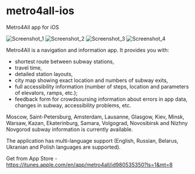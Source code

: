 # metro4all-ios
Metro4All app for iOS

![Screenshot_1](http://a2.mzstatic.com/us/r30/Purple4/v4/0a/18/74/0a187488-b668-20e9-6472-095bc8582961/screen322x572.jpeg)
![Screenshot_2](http://a3.mzstatic.com/us/r30/Purple69/v4/08/f0/65/08f06523-ca17-8771-cbd6-80a0c07e5836/screen322x572.jpeg)
![Screenshot_3](http://a5.mzstatic.com/us/r30/Purple69/v4/47/ad/a1/47ada1bf-3e43-6716-ed32-0ab4800a4a25/screen322x572.jpeg)
![Screenshot_4](http://a4.mzstatic.com/us/r30/Purple4/v4/be/d2/57/bed25712-157e-4bd5-aea9-9a728e1eeb31/screen322x572.jpeg)

Metro4All is a navigation and information app. It provides you with:
- shortest route between subway stations,
- travel time,
- detailed station layouts, 
- city map showing exact location and numbers of subway exits, 
- full accessibility information (number of steps, location and parameters of elevators, ramps, etc.);
- feedback form for crowdsoursing information about errors in app data, changes in subway, accessibility problems, etc.

Moscow, Saint-Petersburg, Amsterdam, Lausanne, Glasgow, Kiev, Minsk, Warsaw, Kazan, Ekaterinburg, Samara, Volgograd, Novosibirsk and Nizhny Novgorod subway information is currently available. 

The application has multi-language support (English, Russian, Belarus, Ukranian and Polish languages are supported).

Get from App Store - https://itunes.apple.com/en/app/metro4all/id980535350?ls=1&mt=8

